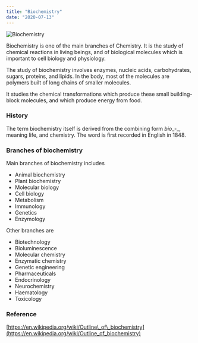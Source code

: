 ```yaml
---
title: "Biochemistry"
date: "2020-07-13"
---
```


![Biochemistry](https://chemistdictionary.com/wp-content/uploads/2020/07/genetic.jpg)

Biochemistry is one of the main branches of Chemistry. It is the study of chemical reactions in living beings, and of biological molecules which is important to cell biology and physiology.

The study of biochemistry involves enzymes, nucleic acids, carbohydrates, sugars, proteins, and lipids. In the body, most of the molecules are polymers built of long chains of smaller molecules.

It studies the chemical transformations which produce these small building-block molecules, and which produce energy from food.

### History

The term biochemistry itself is derived from the combining form _bio__\-_, meaning life, and chemistry. The word is first recorded in English in 1848.

### Branches of biochemistry

Main branches of biochemistry includes

- Animal biochemistry
- Plant biochemistry
- Molecular biology
- Cell biology
- Metabolism
- Immunology
- Genetics
- Enzymology

Other branches are

- Biotechnology
- Bioluminescence
- Molecular chemistry
- Enzymatic chemistry
- Genetic engineering
- Pharmaceuticals
- Endocrinology
- Neurochemistry
- Haematology
- Toxicology

### Reference

[https://en.wikipedia.org/wiki/Outline\_of\_biochemistry](https://en.wikipedia.org/wiki/Outline_of_biochemistry)
